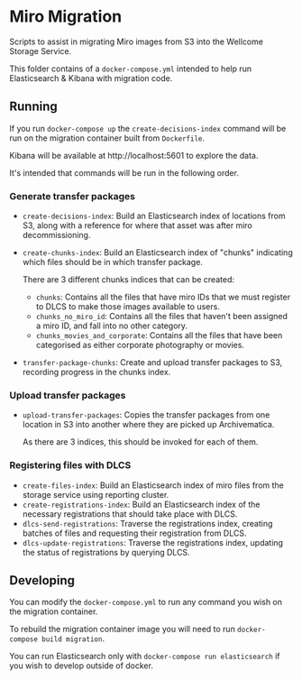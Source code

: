 # Miro Migration

Scripts to assist in migrating Miro images from S3 into the Wellcome Storage Service.

This folder contains of a `docker-compose.yml` intended to help run Elasticsearch & Kibana with migration code. 

## Running

If you run `docker-compose up` the `create-decisions-index` command will be run on the migration container built from `Dockerfile`.

Kibana will be available at http://localhost:5601 to explore the data.

It's intended that commands will be run in the following order.

### Generate transfer packages

- `create-decisions-index`: Build an Elasticsearch index of locations from S3, along with a reference for where that asset was after miro decommissioning.
- `create-chunks-index`: Build an Elasticsearch index of "chunks" indicating which files should be in which transfer package.
  
  There are 3 different chunks indices that can be created:
  
  - `chunks`: Contains all the files that have miro IDs that we must register to DLCS to make those images available to users.
  - `chunks_no_miro_id`: Contains all the files that haven't been assigned a miro ID, and fall into no other category.
  - `chunks_movies_and_corporate`: Contains all the files that have been categorised as either corporate photography or movies.

- `transfer-package-chunks`: Create and upload transfer packages to S3, recording progress in the chunks index.

### Upload transfer packages

- `upload-transfer-packages`: Copies the transfer packages from one location in S3 into another where they are picked up Archivematica.

  As there are 3 indices, this should be invoked for each of them.

### Registering files with DLCS

- `create-files-index`: Build an Elasticsearch index of miro files from the storage service using reporting cluster.
- `create-registrations-index`: Build an Elasticsearch index of the necessary registrations that should take place with DLCS.
- `dlcs-send-registrations`: Traverse the registrations index, creating batches of files and requesting their registration from DLCS.
- `dlcs-update-registrations`: Traverse the registrations index, updating the status of registrations by querying DLCS.

## Developing

You can modify the `docker-compose.yml` to run any command you wish on the migration container.

To rebuild the migration container image you will need to run `docker-compose build migration`.

You can run Elasticsearch only with `docker-compose run elasticsearch` if you wish to develop outside of docker.
